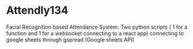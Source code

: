 # Attendly134
Facial Recognition based Attendance System. Two python scripts ( 1 for a function and 1 for a websocket connecting to a react app) connecting to google sheets through gspread (Google sheets API)
